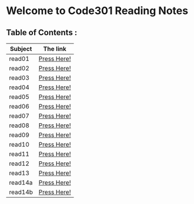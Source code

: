 # Welcome to Code301 Reading Notes

## Table of Contents :

| Subject | The link |
| --- | --- |
| read01 | [Press Here!](https://ahmedzatar.github.io/reading-notes/301/read01) |
| read02 | [Press Here!](https://ahmedzatar.github.io/reading-notes/301/read02) |
| read03 | [Press Here!](https://ahmedzatar.github.io/reading-notes/301/read03) |
| read04 | [Press Here!](https://ahmedzatar.github.io/reading-notes/301/read04) |
| read05 | [Press Here!](https://ahmedzatar.github.io/reading-notes/301/read05) |
| read06 | [Press Here!](https://ahmedzatar.github.io/reading-notes/301/read06) |
| read07 | [Press Here!](https://ahmedzatar.github.io/reading-notes/301/read07) |
| read08 | [Press Here!](https://ahmedzatar.github.io/reading-notes/301/read08) |
| read09 | [Press Here!](https://ahmedzatar.github.io/reading-notes/301/read09) |
| read10 | [Press Here!](https://ahmedzatar.github.io/reading-notes/301/read10) |
| read11 | [Press Here!](https://ahmedzatar.github.io/reading-notes/301/read11) |
| read12 | [Press Here!](https://ahmedzatar.github.io/reading-notes/301/read12) |
| read13 | [Press Here!](https://ahmedzatar.github.io/reading-notes/301/read12) |
| read14a | [Press Here!](https://ahmedzatar.github.io/reading-notes/301/read14a) |
| read14b | [Press Here!](https://ahmedzatar.github.io/reading-notes/301/read14b) |


